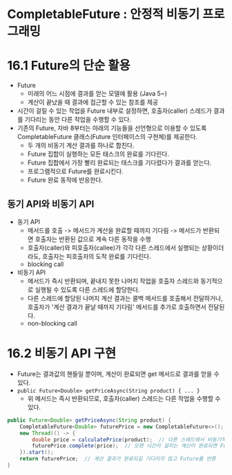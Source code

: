 # CompletableFuture : 안정적 비동기 프로그래밍

# 16.1 Future의 단순 활용
- Future
  - 미래의 어느 시점에 결과를 얻는 모델에 활용 (Java 5~)
  - 계산이 끝났을 때 결과에 접근할 수 있는 참조를 제공
- 시간이 걸릴 수 있는 작업을 Future 내부로 설정하면, 호출자(caller) 스레드가 결과를 기다리는 동안 다른 작업을 수행할 수 있다.
- 기존의 Future, 자바 8부터는 아래의 기능들을 선언형으로 이용할 수 있도록 CompletableFuture 클래스(Future 인터페이스의 구현체)를 제공한다.
  - 두 개의 비동기 계산 결과를 하나로 합친다.
  - Future 집합이 실행하는 모든 태스크의 완료를 기다린다.
  - Future 집합에서 가장 빨리 완료되는 태스크를 기다렸다가 결과를 얻는다.
  - 프로그램적으로 Future를 완료시킨다.
  - Future 완료 동작에 반응한다.

## 동기 API와 비동기 API
- 동기 API
  - 메서드를 호출 -> 메서드가 계산을 완료할 때까지 기다림 -> 메서드가 반환되면 호출자는 반환된 값으로 계속 다른 동작을 수행
  - 호출자(caller)와 피호출자(callee)가 각각 다른 스레드에서 실행되는 상황이더라도, 호출자는 피호출자의 도착 완료를 기다린다.
  - blocking call
- 비동기 API
  - 메서드가 즉시 반환되며, 끝내지 못한 나머지 작업을 호출자 스레드와 동기적으로 실행될 수 있도록 다른 스레드에 할당한다.
  - 다른 스레드에 할당된 나머지 계산 결과는 콜백 메서드를 호출해서 전달하거나, 호출자가 '계산 결과가 끝날 때까지 기다림' 메서드를 추가로 호출하면서 전달된다.
  - non-blocking call

# 16.2 비동기 API 구현
- Future는 결과값의 핸들일 뿐이며, 계산이 완료되면 get 메서드로 결과를 얻을 수 있다.
- `public Future<Double> getPriceAsync(String product) { ... }`
    - 위 메서드는 즉시 반환되므로, 호출자(caller) 스레드는 다른 작업을 수행할 수 있다.
```java
public Future<Double> getPriceAsync(String product) {
	CompletableFuture<Double> futurePrice = new CompletableFuture<>();  // 계산 결과를 포함할 CompletableFuture를 생성
	new Thread(() -> {
		double price = calculatePrice(product);  // 다른 스레드에서 비동기적으로 계산을 수행(calculatePrice()는 계산이 오래 걸리는 메서드라고 가정)
		futurePrice.complete(price);  // 오랜 시간이 걸리는 계산이 완료되면 Future에 값을 설정
	}).start();
	return futurePrice;  // 계산 결과가 완료되길 기다리지 않고 Future를 반환
}
```